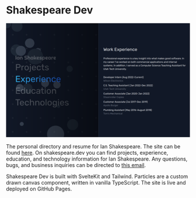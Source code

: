 # Shakespeare Dev

![Screenshot of Shakespeare Dev](screenshot.png)

The personal directory and resume for Ian Shakespeare. The site can be found [here](https://shakespeare.dev). On shakespeare.dev you can find projects, experience, education, and technology information for Ian Shakespeare. Any questions, bugs, and business inquiries can be directed to [this email](mailto:ian@shakespeare.dev).

Shakespeare Dev is built with SvelteKit and Tailwind. Particles are a custom drawn canvas component, written in vanilla TypeScript. The site is live and deployed on GitHub Pages.
